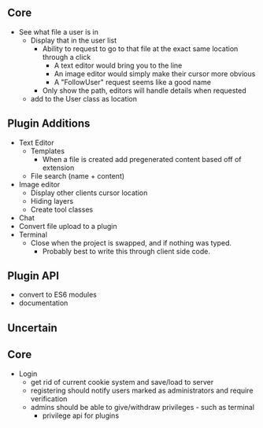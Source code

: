 ## Core

* See what file a user is in
  * Display that in the user list
    * Ability to request to go to that file at the exact same location
      through a click
      * A text editor would bring you to the line
      * An image editor would simply make their cursor more obvious
      * A "FollowUser" request seems like a good name
    * Only show the path, editors will handle details when requested
  * add to the User class as location


## Plugin Additions

* Text Editor
  * Templates
    * When a file is created add pregenerated content based off of extension
  * File search (name + content)
* Image editor
  * Display other clients cursor location
  * Hiding layers
  * Create tool classes
* Chat
* Convert file upload to a plugin
* Terminal
  * Close when the project is swapped, and if nothing was typed.
    * Probably best to write this through client side code.


## Plugin API

* convert to ES6 modules
* documentation


## Uncertain

## Core

* Login
  * get rid of current cookie system and save/load to server
  * registering should notify users marked as administrators and 
    require verification
  * admins should be able to give/withdraw privileges - such as terminal
    * privilege api for plugins